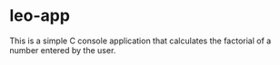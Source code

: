 # leo-app
This is a simple C console application that calculates the factorial of a number entered by the user.
